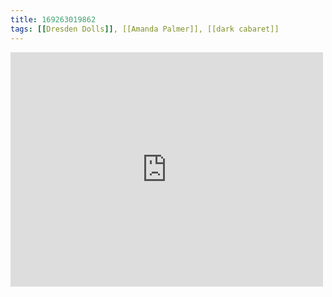 ```yaml
---
title: 169263019862
tags: [[Dresden Dolls]], [[Amanda Palmer]], [[dark cabaret]]
---
```

<iframe allow="accelerometer; autoplay; clipboard-write; encrypted-media; gyroscope; picture-in-picture" allowfullscreen="" frameborder="0" height="375" id="youtube_iframe" src="https://www.youtube.com/embed/-5jtmIddb7k?feature=oembed&amp;enablejsapi=1&amp;origin=https://safe.txmblr.com&amp;wmode=opaque" width="500"></iframe>